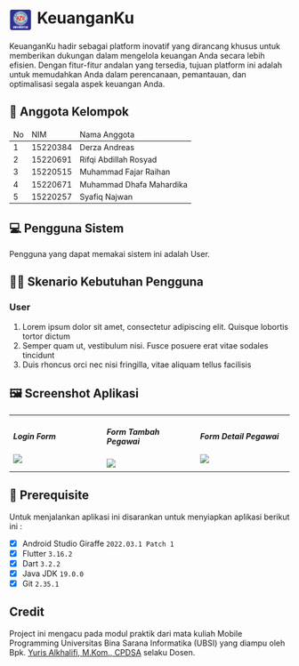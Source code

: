 <div >
    <h1> <img style="padding-right:10px;" src="assets/logo_ubsi.png" height=40 align="texttop">KeuanganKu</h1>
</div>

KeuanganKu hadir sebagai platform inovatif yang dirancang khusus untuk memberikan dukungan dalam mengelola keuangan Anda secara lebih efisien. Dengan fitur-fitur andalan yang tersedia, tujuan platform ini adalah untuk memudahkan Anda dalam perencanaan, pemantauan, dan optimalisasi segala aspek keuangan Anda.

## :busts_in_silhouette: Anggota Kelompok
<table >
  <thead>
    <tr>
      <td>No</td>
      <td>NIM</td>
      <td>Nama Anggota</td>
    </tr>
  <thead>
  <tbody>
    <tr>
      <td>1</td>
      <td>15220384</td>
      <td>Derza Andreas</td>
    </tr>
    <tr>
      <td>2</td>
      <td>15220691</td>
      <td>Rifqi Abdillah Rosyad</td>
    </tr>
    <tr>
      <td>3</td>
      <td>15220515</td>
      <td>Muhammad Fajar Raihan</td>
    </tr>
    <tr>
      <td>4</td>
      <td>15220671</td>
      <td>Muhammad Dhafa Mahardika</td>
    </tr>
    <tr>
      <td>5</td>
      <td>15220257</td>
      <td>Syafiq Najwan</td>
    </tr>
    
  </tbody>
</table>

## 💻 Pengguna Sistem
Pengguna yang dapat memakai sistem ini adalah User.

## 👨‍💻 Skenario Kebutuhan Pengguna
### User
<ol>
  <li>Lorem ipsum dolor sit amet, consectetur adipiscing elit. Quisque lobortis tortor dictum</li>
  <li>Semper quam ut, vestibulum nisi. Fusce posuere erat vitae sodales tincidunt</li>
  <li>Duis rhoncus orci nec nisi fringilla, vitae aliquam tellus facilisis</li>
</ol>

## 🖼️ Screenshot Aplikasi
<table width="100%">
  <tbody>
    <tr>
      <td width="33%">
        <h5>Login Form</h5>
        <img src="assets/img/login_page.jpg"><br>
      </td>
      <td width="33%">
        <h5>Form Tambah Pegawai</h5>
        <img src="assets/img/pegawai_page.jpg">
      </td>
      <td width="33%">
        <h5>Form Detail Pegawai</h5>
        <img src="assets/img/detail_pegawai_page.jpg">
      </td>
    </tr>
  </tbody>
</table>
<!-- Boleh tambahkan jumlah screenshot lebih dari 3 gambar agar lebih lengkap dalam pengenalan aplikasinya -->

## 📝 Prerequisite
Untuk menjalankan aplikasi ini disarankan untuk menyiapkan aplikasi berikut ini :
  - [x] Android Studio Giraffe <code>2022.03.1 Patch 1</code>
  - [x] Flutter <code>3.16.2</code>
  - [x] Dart <code>3.2.2</code>
  - [x] Java JDK <code>19.0.0</code>
  - [x] Git <code>2.35.1</code>

## Credit
Project ini mengacu pada modul praktik dari mata kuliah Mobile Programming Universitas Bina Sarana Informatika (UBSI) yang diampu oleh Bpk. <a href="https://github.com/yuris60">Yuris Alkhalifi, M.Kom., CPDSA</a> selaku Dosen.